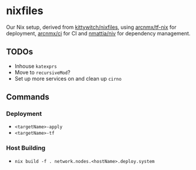# nixfiles

Our Nix setup, derived from [kittywitch/nixfiles](kittywitch/nixfiles), using [arcnmx/tf-nix](https://github.com/arcnmx/tf-nix) for deployment, [arcnmx/ci](https://github.com/arcnmx/ci) for CI and [nmattia/niv](https://github.com/nmattia/niv) for dependency management.

## TODOs

* Inhouse `katexprs`
* Move to `recursiveMod`?
* Set up more services on and clean up `cirno`

## Commands

### Deployment

* `<targetName>-apply`
* `<targetName>-tf`

### Host Building

* `nix build -f . network.nodes.<hostName>.deploy.system`
